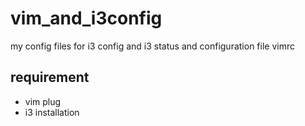 # vim_and_i3config

my config files for i3 config and i3 status and  configuration file vimrc

## requirement 
- vim plug 
- i3 installation 

